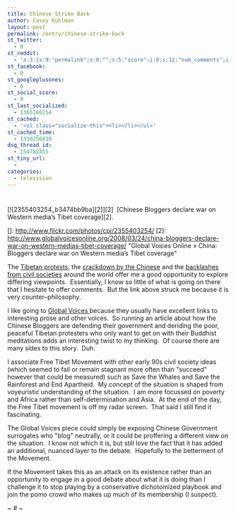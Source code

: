 ```yaml
---
title: Chinese Strike Back
author: Casey Kuhlman
layout: post
permalink: /entry/chinese-strike-back
st_twitter:
  - 0
st_reddit:
  - 'a:3:{s:9:"permalink";s:0:"";s:5:"score";i:0;s:12:"num_comments";i:0;}'
st_facebook:
  - 0
st_googleplusones:
  - 0
st_social_score:
  - 0
st_last_socialized:
  - 1365160254
st_cached:
  - '<ul class="socialize-this"><li></li></ul>'
st_cached_time:
  - 1330256839
dsq_thread_id:
  - 154782455
st_tiny_url:
  - 
categories:
  - television
---
```

# 

[![2355403254_b3474bb9ba][2]][2]  [Chinese Bloggers declare war on Western media’s Tibet coverage][2].

 []: http://www.flickr.com/photos/cpj/2355403254/
 [2]: http://www.globalvoicesonline.org/2008/03/24/china-bloggers-declare-war-on-western-medias-tibet-coverage/ "Global Voices Online » China: Bloggers declare war on Western media’s Tibet coverage"

The [Tibetan protests][3], the [crackdown by the Chinese][4] and the [backlashes from civil societies][5] around the world offer me a good opportunity to explore differing viewpoints.  Essentially, I know so little of what is going on there that I hesitate to offer comments.  But the link above struck me because it is very counter–philosophy.  

 [3]: http://www.nytimes.com/2008/03/28/world/asia/28tibet.html?ref=world
 [4]: http://www.praguepost.com/articles/2008/03/26/protests-rightly-focus-on-the-olympic-games.php
 [5]: http://www.baltimoresun.com/news/opinion/editorial/bal-ed.olympics27mar27,0,6054956.story

I like going to [Global Voices ][6]because they usually have excellent links to interesting prose and other voices.  So running an article about how the Chinese Bloggers are defending their government and deriding the poor, peaceful Tibetan protesters who only want to get on with their Buddhist meditations adds an interesting twist to my thinking.  Of course there are many sides to this story.  Duh.  

 [6]: http://www.globalvoicesonline.org/

I associate Free Tibet Movement with other early 90s civil society ideas (which seemed to fail or remain stagnant more often than "succeed" however that could be measured) such as Save the Whales and Save the Rainforest and End Apartheid.  My concept of the situation is shaped from voyeuristic understanding of the situation.  I am more focussed on poverty and Africa rather than self-determination and Asia.  At the end of the day, the Free Tibet movement is off my radar screen.  That said I still find it fascinating.  

The Global Voices piece could simply be exposing Chinese Government surrogates who "blog" neutrally, or it could be proffering a different view on the situation.  I know not which it is, but still love the fact that it has added an additional, nuanced layer to the debate.  Hopefully to the betterment of the Movement.  

If the Movement takes this as an attack on its existence rather than an opportunity to engage in a good debate about what it is doing than I challenge it to stop playing by a conservative dichotomized playbook and join the pomo crowd who makes up much of its membership (I suspect).

~ # ~

 
